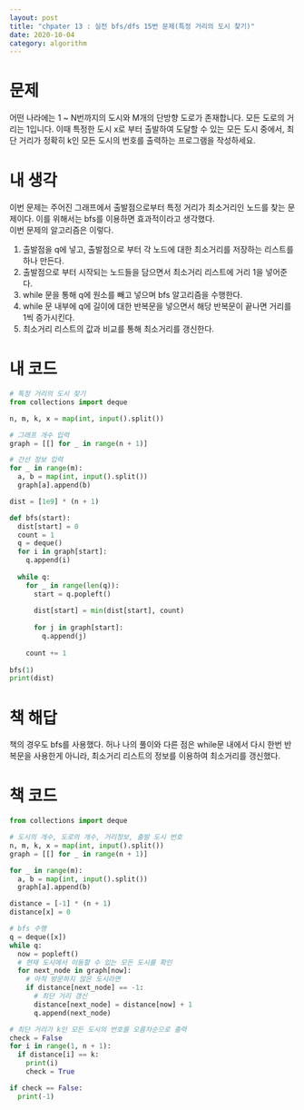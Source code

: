 ```yaml
---
layout: post
title: "chpater 13 : 실전 bfs/dfs 15번 문제(특정 거리의 도시 찾기)"
date: 2020-10-04
category: algorithm
---
```

# 문제
어떤 나라에는 1 ~ N번까지의 도시와 M개의 단방향 도로가 존재합니다. 모든 도로의 거리는 1입니다. 이때 특정한 도시 x로 부터 출발하여 도달할 수 있는 모든 도시 중에서, 최단 거리가 정확히 k인 모든 도시의 번호를 출력하는 프로그램을 작성하세요.

# 내 생각
이번 문제는 주어진 그래프에서 출발점으로부터 특정 거리가 최소거리인 노드를 찾는 문제이다. 이를 위해서는 bfs를 이용하면 효과적이라고 생각했다.   
이번 문제의 알고리즘은 이렇다.   
1. 출발점을 q에 넣고, 출발점으로 부터 각 노드에 대한 최소거리를 저장하는 리스트를 하나 만든다.
2. 출발점으로 부터 시작되는 노드들을 담으면서 최소거리 리스트에 거리 1을 넣어준다.
3. while 문을 통해 q에 원소를 빼고 넣으며 bfs 알고리즘을 수행한다.
4. while 문 내부에 q에 길이에 대한 반복문을 넣으면서 해당 반복문이 끝나면 거리를 1씩 증가시킨다.
5. 최소거리 리스트의 값과 비교를 통해 최소거리를 갱신한다.

# 내 코드
```python
# 특정 거리의 도시 찾기
from collections import deque

n, m, k, x = map(int, input().split())

# 그래프 개수 입력
graph = [[] for _ in range(n + 1)]

# 간선 정보 입력
for _ in range(m):
  a, b = map(int, input().split())
  graph[a].append(b)

dist = [1e9] * (n + 1)

def bfs(start):
  dist[start] = 0
  count = 1
  q = deque()
  for i in graph[start]:
    q.append(i)
  
  while q:
    for _ in range(len(q)):
      start = q.popleft()
      
      dist[start] = min(dist[start], count)
      
      for j in graph[start]:
        q.append(j)
    
    count += 1
    
bfs(1)
print(dist)
```
# 책 해답
책의 경우도 bfs를 사용했다. 허나 나의 풀이와 다른 점은 while문 내에서 다시 한번 반복문을 사용한게 아니라, 최소거리 리스트의 정보를 이용하여 최소거리를 갱신했다.   

# 책 코드
```python
from collections import deque

# 도시의 개수, 도로의 개수, 거리정보, 출발 도시 번호
n, m, k, x = map(int, input().split())
graph = [[] for _ in range(n + 1)]

for _ in range(m):
  a, b = map(int, input().split())
  graph[a].append(b)

distance = [-1] * (n + 1)
distance[x] = 0

# bfs 수행
q = deque([x])
while q:
  now = popleft()
  # 현재 도시에서 이동할 수 있는 모든 도시를 확인
  for next_node in graph[now]:
    # 아직 방문하지 않은 도시라면
    if distance[next_node] == -1:
      # 최단 거리 갱신
      distance[next_node] = distance[now] + 1
      q.append(next_node)

# 최단 거리가 k인 모든 도시의 번호를 오름차순으로 출력
check = False
for i in range(1, n + 1):
  if distance[i] == k:
    print(i)
    check = True

if check == False:
  print(-1)

```